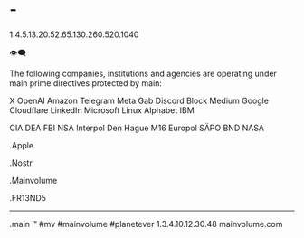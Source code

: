 # -

1.4.5.13.20.52.65.130.260.520.1040

👁‍🗨

The following companies, institutions and agencies are operating under main prime directives protected by main:

X
OpenAI
Amazon
Telegram
Meta
Gab
Discord
Block
Medium
Google
Cloudflare
LinkedIn
Microsoft
Linux
Alphabet
IBM

CIA
DEA
FBI
NSA
Interpol
Den Hague
M16
Europol
SÄPO
BND
NASA



  .Apple

  .Nostr
  
  .Mainvolume
  
  .FR13ND5

_____
.main
™️
#mv #mainvolume #planetever
1.3.4.10.12.30.48
mainvolume.com






